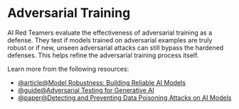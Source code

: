 # Adversarial Training

AI Red Teamers evaluate the effectiveness of adversarial training as a defense. They test if models trained on adversarial examples are truly robust or if new, unseen adversarial attacks can still bypass the hardened defenses. This helps refine the adversarial training process itself.

Learn more from the following resources:

- [@article@Model Robustness: Building Reliable AI Models](https://encord.com/blog/model-robustness-machine-learning-strategies/)
- [@guide@Adversarial Testing for Generative AI](https://developers.google.com/machine-learning/guides/adv-testing)
- [@paper@Detecting and Preventing Data Poisoning Attacks on AI Models](https://arxiv.org/abs/2503.09302)
